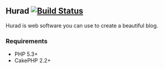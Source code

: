 ## Hurad [![Build Status](https://secure.travis-ci.org/hurad/hurad.png)](http://travis-ci.org/hurad/hurad)
Hurad is web software you can use to create a beautiful blog.

### Requirements

* PHP 5.3+
* CakePHP 2.2+

